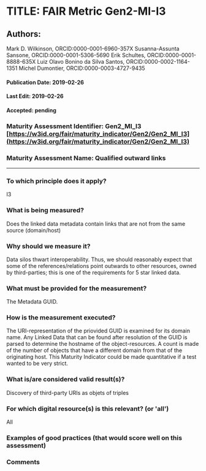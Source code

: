 # TITLE:  FAIR Metric Gen2-MI-I3

## Authors: 
Mark D. Wilkinson, ORCID:0000-0001-6960-357X
Susanna-Assunta Sansone, ORCID:0000-0001-5306-5690
Erik Schultes, ORCID:0000-0001-8888-635X
Luiz Olavo Bonino da Silva Santos, ORCID:0000-0002-1164-1351
Michel Dumontier, ORCID:0000-0003-4727-9435

#### Publication Date: 2019-02-26
#### Last Edit: 2019-02-26
#### Accepted: pending


### Maturity Assessment Identifier: Gen2_MI_I3 [https://w3id.org/fair/maturity_indicator/Gen2/Gen2_MI_I3](https://w3id.org/fair/maturity_indicator/Gen2/Gen2_MI_I3)

### Maturity Assessment Name:   Qualified outward links

----

### To which principle does it apply?
I3

### What is being measured?
Does the linked data metadata contain links that are not from the same source (domain/host)

### Why should we measure it?
Data silos thwart interoperability. Thus, we should reasonably expect that some of the references/relations point outwards to other resources, owned by third-parties; this is one of the requirements for 5 star linked data.

### What must be provided for the measurement?
The Metadata GUID.


### How is the measurement executed?
The URI-representation of the priovided GUID is examined for its domain name.
Any Linked Data that can be found after resolution of the GUID is parsed
to determine the hostname of the object-resources.  A count is made of the number of objects
that have a different domain from that of the originating host.  This Maturity Indicator could be made quantitative
if a test wanted to be very strict.


### What is/are considered valid result(s)?
Discovery of third-party URIs as objets of triples

### For which digital resource(s) is this relevant? (or 'all')
All

### Examples of good practices (that would score well on this assessment)


### Comments
